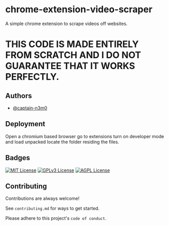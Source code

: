 # chrome-extension-video-scraper
A simple chrome extension to scrape videos off websites.


# THIS CODE IS MADE ENTIRELY FROM SCRATCH AND I DO NOT GUARANTEE THAT IT WORKS PERFECTLY.


## Authors

- [@captain-n3m0](https://github.com/captain-n3m0)


## Deployment

Open a chromium based browser go to extensions turn on developer mode and load unpacked locate the folder residing the files.


## Badges

[![MIT License](https://img.shields.io/badge/License-MIT-green.svg)](https://choosealicense.com/licenses/mit/)
[![GPLv3 License](https://img.shields.io/badge/License-GPL%20v3-yellow.svg)](https://opensource.org/licenses/)
[![AGPL License](https://img.shields.io/badge/license-AGPL-blue.svg)](http://www.gnu.org/licenses/agpl-3.0)


## Contributing

Contributions are always welcome!

See `contributing.md` for ways to get started.

Please adhere to this project's `code of conduct`.

